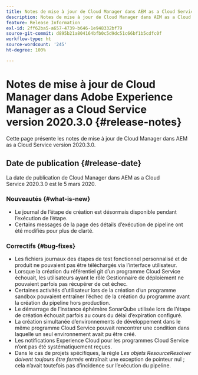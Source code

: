 ```yaml
---
title: Notes de mise à jour de Cloud Manager dans AEM as a Cloud Service version 2020.3.0
description: Notes de mise à jour de Cloud Manager dans AEM as a Cloud Service version 2020.3.0
feature: Release Information
exl-id: 2ff62ba5-a657-4739-b646-1e948332bf79
source-git-commit: d895b21a804164bfb0c5d9dc51c66bf1b5cdfc0f
workflow-type: ht
source-wordcount: '245'
ht-degree: 100%

---
```


# Notes de mise à jour de Cloud Manager dans Adobe Experience Manager as a Cloud Service version 2020.3.0 {#release-notes}

Cette page présente les notes de mise à jour de Cloud Manager dans AEM as a Cloud Service version 2020.3.0.

## Date de publication {#release-date}

La date de publication de Cloud Manager dans AEM as a Cloud Service 2020.3.0 est le 5 mars 2020.

### Nouveautés {#what-is-new}

* Le journal de l’étape de création est désormais disponible pendant l’exécution de l’étape.
* Certains messages de la page des détails d’exécution de pipeline ont été modifiés pour plus de clarté.

### Correctifs  {#bug-fixes}

* Les fichiers journaux des étapes de test fonctionnel personnalisé et de produit ne pouvaient pas être téléchargés via l’interface utilisateur.
* Lorsque la création du référentiel git d’un programme Cloud Service échouait, les utilisateurs ayant le rôle Gestionnaire de déploiement ne pouvaient parfois pas récupérer de cet échec.
* Certaines activités d’utilisateur lors de la création d’un programme sandbox pouvaient entraîner l’échec de la création du programme avant la création du pipeline hors production.
* Le démarrage de l’instance éphémère SonarQube utilisée lors de l’étape de création échouait parfois au cours du délai d’expiration configuré.
* La création simultanée d’environnements de développement dans le même programme Cloud Service pouvait rencontrer une condition dans laquelle un seul environnement avait pu être créé.
* Les notifications Experience Cloud pour les programmes Cloud Service n’ont pas été systématiquement reçues.
* Dans le cas de projets spécifiques, la règle *Les objets ResourceResolver doivent toujours être fermés* entraînait une exception de pointeur nul ; cela n’avait toutefois pas d’incidence sur l’exécution du pipeline.
